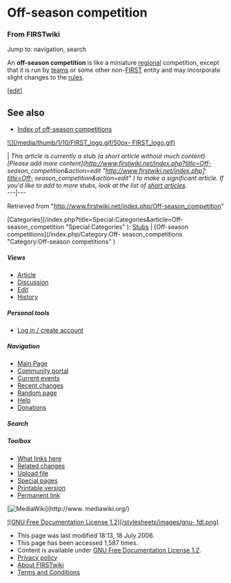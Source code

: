 # Off-season competition

### From FIRSTwiki

Jump to: navigation, search

An **off-season competition** is like a miniature
[regional](/index.php/Regional "Regional" ) competition, except that it is run
by [teams](/index.php/Team "Team" ) or some other non-[FIRST](/index.php/FIRST
"FIRST" ) entity and may incorporate slight changes to the
[rules](/index.php?title=FRC_Rules&action=edit "FRC Rules" ).

[[edit](/index.php?title=Off-season_competition&action=edit&section=1 "Edit
section: See also" )]

##  See also

  * [Index of off-season competitions](/index.php/Index_of_off-season_competitions "Index of off-season competitions" )

[![](/media/thumb/1/10/FIRST_logo.gif/50px-
FIRST_logo.gif)](/index.php/Image:FIRST_logo.gif "" )

|  _This article is currently a stub (a short article without much content).
[Please add more content](http://www.firstwiki.net/index.php?title=Off-
season_competition&action=edit "http://www.firstwiki.net/index.php?title=Off-
season_competition&action=edit" ) to make a significant article. If you'd like
to add to more stubs, look at the list of [short
articles](/index.php/Special:Shortpages "Special:Shortpages" )._  
---|---  
  
Retrieved from "<http://www.firstwiki.net/index.php/Off-season_competition>"

[Categories](/index.php?title=Special:Categories&article=Off-
season_competition "Special:Categories" ): [Stubs](/index.php/Category:Stubs
"Category:Stubs" ) | [Off-season competitions](/index.php/Category:Off-
season_competitions "Category:Off-season competitions" )

##### Views

  * [Article](/index.php/Off-season_competition)
  * [Discussion](/index.php?title=Talk:Off-season_competition&action=edit)
  * [Edit](/index.php?title=Off-season_competition&action=edit)
  * [History](/index.php?title=Off-season_competition&action=history)

##### Personal tools

  * [Log in / create account](/index.php?title=Special:Userlogin&returnto=Off-season_competition)

[](/index.php/Main_Page "Main Page" )

##### Navigation

  * [Main Page](/index.php/Main_Page)
  * [Community portal](/index.php/FIRSTwiki:Community_portal)
  * [Current events](/index.php/Current_events)
  * [Recent changes](/index.php/Special:Recentchanges)
  * [Random page](/index.php/Special:Random)
  * [Help](/index.php/Help:Contents)
  * [Donations](/index.php/FIRSTwiki:Site_support)

##### Search



##### Toolbox

  * [What links here](/index.php/Special:Whatlinkshere/Off-season_competition)
  * [Related changes](/index.php/Special:Recentchangeslinked/Off-season_competition)
  * [Upload file](/index.php/Special:Upload)
  * [Special pages](/index.php/Special:Specialpages)
  * [Printable version](/index.php?title=Off-season_competition&printable=yes)
  * [Permanent link](/index.php?title=Off-season_competition&oldid=49151)

[![MediaWiki](/skins/common/images/poweredby_mediawiki_88x31.png)](http://www.
mediawiki.org/)

[![GNU Free Documentation License 1.2](/stylesheets/images/gnu-
fdl.png)](http://www.gnu.org/copyleft/fdl.html)

  * This page was last modified 18:13, 18 July 2006.
  * This page has been accessed 1,587 times.
  * Content is available under [GNU Free Documentation License 1.2](http://www.gnu.org/copyleft/fdl.html "http://www.gnu.org/copyleft/fdl.html" ).
  * [Privacy policy](/index.php/FIRSTwiki:Privacy_policy "FIRSTwiki:Privacy policy" )
  * [About FIRSTwiki](/index.php/FIRSTwiki:About "FIRSTwiki:About" )
  * [Terms and Conditions](/index.php/FIRSTwiki:Terms_and_conditions "FIRSTwiki:Terms and conditions" )


